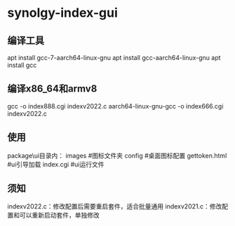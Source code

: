 # synolgy-index-gui

## 编译工具
apt install gcc-7-aarch64-linux-gnu
apt install gcc-aarch64-linux-gnu
apt install gcc

## 编译x86_64和armv8
gcc -o index888.cgi indexv2022.c
aarch64-linux-gnu-gcc -o index666.cgi indexv2022.c

## 使用
package\ui目录内：
images #图标文件夹
config #桌面图标配置
gettoken.html #ui引导加载
index.cgi #ui运行文件

## 须知
indexv2022.c：修改配置后需要重启套件，适合批量通用
indexv2021.c：修改配置和可以重新启动套件，单独修改
